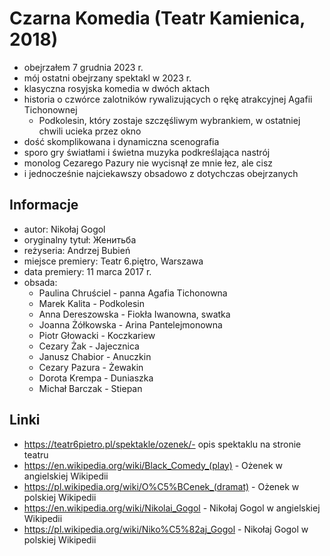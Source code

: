 # Czarna Komedia (Teatr Kamienica, 2018)

- obejrzałem 7 grudnia 2023 r.
- mój ostatni obejrzany spektakl w 2023 r.
- klasyczna rosyjska komedia w dwóch aktach
- historia o czwórce zalotników rywalizujących o rękę atrakcyjnej Agafii Tichonownej
  - Podkolesin, który zostaje szczęśliwym wybrankiem, w ostatniej chwili ucieka przez okno
- dość skomplikowana i dynamiczna scenografia
- sporo gry światłami i świetna muzyka podkreślająca nastrój
- monolog Cezarego Pazury nie wycisnął ze mnie łez, ale cisz
- i jednocześnie najciekawszy obsadowo z dotychczas obejrzanych

## Informacje

- autor: Nikołaj Gogol
- oryginalny tytuł: Женитьба
- reżyseria: Andrzej Bubień
- miejsce premiery: Teatr 6.piętro, Warszawa
- data premiery: 11 marca 2017 r.
- obsada:
  - Paulina Chruściel - panna Agafia Tichonowna
  - Marek Kalita - Podkolesin
  - Anna Dereszowska - Fiokła Iwanowna, swatka
  - Joanna Żółkowska - Arina Pantelejmonowna
  - Piotr Głowacki - Koczkariew
  - Cezary Żak - Jajecznica
  - Janusz Chabior - Anuczkin
  - Cezary Pazura - Żewakin
  - Dorota Krempa - Duniaszka
  - Michał Barczak - Stiepan

## Linki

- https://teatr6pietro.pl/spektakle/ozenek/- opis spektaklu na stronie teatru
- https://en.wikipedia.org/wiki/Black_Comedy_(play) - Ożenek w angielskiej Wikipedii
- https://pl.wikipedia.org/wiki/O%C5%BCenek_(dramat) - Ożenek w polskiej Wikipedii
- https://en.wikipedia.org/wiki/Nikolai_Gogol - Nikołaj Gogol w angielskiej Wikipedii
- https://pl.wikipedia.org/wiki/Niko%C5%82aj_Gogol - Nikołaj Gogol w polskiej Wikipedii
